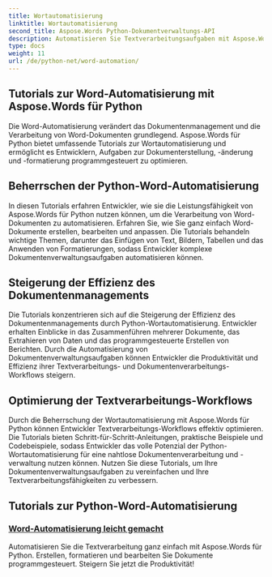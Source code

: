 ```yaml
---
title: Wortautomatisierung
linktitle: Wortautomatisierung
second_title: Aspose.Words Python-Dokumentverwaltungs-API
description: Automatisieren Sie Textverarbeitungsaufgaben mit Aspose.Words für Python. Optimieren Sie die Dokumentenverwaltung und steigern Sie die Effizienz bei der Textautomatisierung.
type: docs
weight: 11
url: /de/python-net/word-automation/
---
```

## Tutorials zur Word-Automatisierung mit Aspose.Words für Python

Die Word-Automatisierung verändert das Dokumentenmanagement und die Verarbeitung von Word-Dokumenten grundlegend. Aspose.Words für Python bietet umfassende Tutorials zur Wortautomatisierung und ermöglicht es Entwicklern, Aufgaben zur Dokumenterstellung, -änderung und -formatierung programmgesteuert zu optimieren.

## Beherrschen der Python-Word-Automatisierung

In diesen Tutorials erfahren Entwickler, wie sie die Leistungsfähigkeit von Aspose.Words für Python nutzen können, um die Verarbeitung von Word-Dokumenten zu automatisieren. Erfahren Sie, wie Sie ganz einfach Word-Dokumente erstellen, bearbeiten und anpassen. Die Tutorials behandeln wichtige Themen, darunter das Einfügen von Text, Bildern, Tabellen und das Anwenden von Formatierungen, sodass Entwickler komplexe Dokumentenverwaltungsaufgaben automatisieren können.

## Steigerung der Effizienz des Dokumentenmanagements

Die Tutorials konzentrieren sich auf die Steigerung der Effizienz des Dokumentenmanagements durch Python-Wortautomatisierung. Entwickler erhalten Einblicke in das Zusammenführen mehrerer Dokumente, das Extrahieren von Daten und das programmgesteuerte Erstellen von Berichten. Durch die Automatisierung von Dokumentenverwaltungsaufgaben können Entwickler die Produktivität und Effizienz ihrer Textverarbeitungs- und Dokumentenverarbeitungs-Workflows steigern.

## Optimierung der Textverarbeitungs-Workflows

Durch die Beherrschung der Wortautomatisierung mit Aspose.Words für Python können Entwickler Textverarbeitungs-Workflows effektiv optimieren. Die Tutorials bieten Schritt-für-Schritt-Anleitungen, praktische Beispiele und Codebeispiele, sodass Entwickler das volle Potenzial der Python-Wortautomatisierung für eine nahtlose Dokumentenverarbeitung und -verwaltung nutzen können. Nutzen Sie diese Tutorials, um Ihre Dokumentenverwaltungsaufgaben zu vereinfachen und Ihre Textverarbeitungsfähigkeiten zu verbessern.

## Tutorials zur Python-Word-Automatisierung
### [Word-Automatisierung leicht gemacht](./word-automation-made-easy/)
Automatisieren Sie die Textverarbeitung ganz einfach mit Aspose.Words für Python. Erstellen, formatieren und bearbeiten Sie Dokumente programmgesteuert. Steigern Sie jetzt die Produktivität!